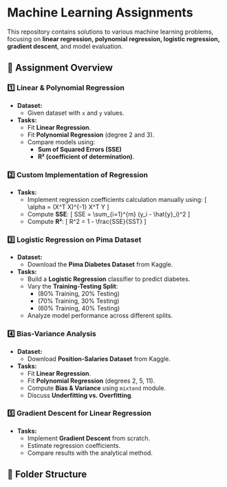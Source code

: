 # Machine Learning Assignments

This repository contains solutions to various machine learning problems, focusing on **linear regression, polynomial regression, logistic regression, gradient descent**, and model evaluation.

## 📌 Assignment Overview

### **1️⃣ Linear & Polynomial Regression**
- **Dataset:**
  - Given dataset with `x` and `y` values.
- **Tasks:**
  - Fit **Linear Regression**.
  - Fit **Polynomial Regression** (degree 2 and 3).
  - Compare models using:
    - **Sum of Squared Errors (SSE)**
    - **R² (coefficient of determination)**.

### **2️⃣ Custom Implementation of Regression**
- **Tasks:**
  - Implement regression coefficients calculation manually using:
    \[
    \alpha = (X^T X)^{-1} X^T Y
    \]
  - Compute **SSE**:
    \[
    SSE = \sum_{i=1}^{m} (y_i - \hat{y}_i)^2
    \]
  - Compute **R²**:
    \[
    R^2 = 1 - \frac{SSE}{SST}
    \]

### **3️⃣ Logistic Regression on Pima Dataset**
- **Dataset:**
  - Download the **Pima Diabetes Dataset** from Kaggle.
- **Tasks:**
  - Build a **Logistic Regression** classifier to predict diabetes.
  - Vary the **Training-Testing Split**:  
    - (80% Training, 20% Testing)  
    - (70% Training, 30% Testing)  
    - (60% Training, 40% Testing)  
  - Analyze model performance across different splits.

### **4️⃣ Bias-Variance Analysis**
- **Dataset:**
  - Download **Position-Salaries Dataset** from Kaggle.
- **Tasks:**
  - Fit **Linear Regression**.
  - Fit **Polynomial Regression** (degrees 2, 5, 11).
  - Compute **Bias & Variance** using `mixtend` module.
  - Discuss **Underfitting vs. Overfitting**.

### **5️⃣ Gradient Descent for Linear Regression**
- **Tasks:**
  - Implement **Gradient Descent** from scratch.
  - Estimate regression coefficients.
  - Compare results with the analytical method.

## 📂 Folder Structure
